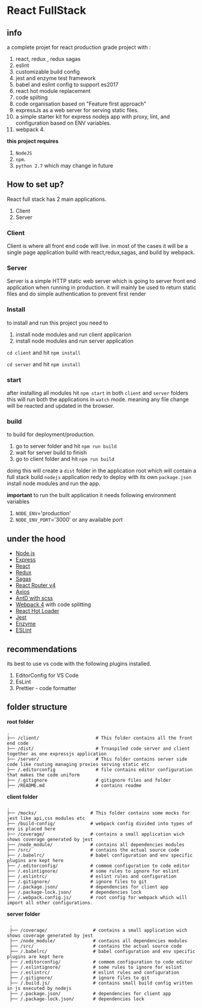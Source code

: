 # React FullStack

## info

a complete projet for react production grade project with :

1. react, redux , redux sagas
2. eslint
3. customizable build config
4. jest and enzyme test framework
5. babel and eslint config to support es2017
6. react hot module replacement
7. code spliting
8. code organisation based on "Feature first approach"
9. expressJs as a web server for serving static files.
10. a simple starter kit for express nodejs app with proxy, lint, and configuration based on ENV variables.
11. webpack 4.

**this project requires**

1. `NodeJS`
2. `npm`.
3. `python 2.7` which may change in future

## How to set up?

React full stack has 2 main applications.

1. Client
2. Server

### Client

Client is where all front end code will live. in most of the cases it will be a single page application
build with react,redux,sagas, and build by webpack.

### Server

Server is a simple HTTP static web server which is going to server front end application when running in production. it will mainly be used to return static files and do simple authentication to prevent first render

### Install

to install and run this project you need to

1. install node modules and run client applicarion
2. install node modules and run server application

`cd client` and hit `npm install`

`cd server` and hit `npm install`

### start

after installing all modules hit `npm start` in both `client` and `server` folders
this will run both the applications in `watch` mode. meaning any file change will be reacted and updated
in the browser.

### build

to build for deployment/production.

1. go to server folder and hit `npm run build`
2. wait for server build to finish
3. go to client folder and hit `npm run build`

doing this will create a `dist` folder in the application root which will contain a full stack build
`nodejs` application redy to deploy with its own `package.json` install node modules and run the app.

**important**
to run the built application it needs following environment variables

1. `NODE_ENV`='production'
2. `NODE_ENV_PORT`='3000' or any available port

## under the hood

- [Node.js](https://nodejs.org/en/)
- [Express](https://github.com/expressjs/express)
- [React](https://github.com/facebook/react)
- [Redux](https://github.com/reactjs/redux)
- [Sagas](https://redux-saga.js.org/docs/introduction/BeginnerTutorial.html)
- [React Router v4](https://github.com/reactjs/react-router)
- [Axios](https://github.com/axios/axios)
- [AntD with scss](https://ant.design/)
- [Webpack 4](https://github.com/webpack/webpack) with code splitting
- [React Hot Loader](https://github.com/gaearon/react-hot-loader)
- [Jest](https://jestjs.io/)
- [Enzyme](https://airbnb.io/enzyme/)
- [ESLint](https://eslint.org/)

## recommendations

its best to use vs code with the following plugins installed.

1. EditorConfig for VS Code
2. EsLint
3. Prettier - code formatter

## folder structure

**root folder**

```
.
├── /client/                     # This folder contains all the front end code
├── /dist/                       # Trnaspiled code server and client together as one expressjs application
├── /server/                     # This folder contains server side code like routing managing proxies serving static etc
├── /.editorconfig               # file contains editor configuration that makes the code uniform
├── /.gitignore                  # gitignore files and folder
├── /README.md                   # contains readme
```

**client folder**

```
.
├── /mocks/                    # This folder contains some mocks for jest like api,css modules etc
├── /build-config/             # webpack config divided into types of env is placed here
├── /coverage/                 # contains a small application wich shows coverage generated by jest
├── /node_module/              # contains all dependencies modules
├── /src/                      # contains the actual source code
├── /.babelrc/                 # babel configuration and env specific plugins are kept here
├── /.editorconfig/            # commom configuration to code editor
├── /.eslintignore/            # some rules to ignore for eslint
├── /.eslintrc/                # eslint rules and configuration
├── /.gitignore/               # ignore files to git
├── /.package.json/            # dependencies for client app
├── /.package-lock.json/       # dependencies lock
├── /.webpack.config.js/       # root config for webpack which will import all other configurations.
```

**server folder**

```
 .
 ├── /coverage/                 # contains a small application wich shows coverage generated by jest
 ├── /node_module/              # contains all dependencies modules
 ├── /src/                      # contains the actual source code
 ├── /.babelrc/                 # babel configuration and env specific plugins are kept here
 ├── /.editorconfig/            # commom configuration to code editor
 ├── /.eslintignore/            # some rules to ignore for eslint
 ├── /.eslintrc/                # eslint rules and configuration
 ├── /.gitignore/               # ignore files to git
 ├── /.build.js/                # contains small build config written in js executed by nodejs
 ├── /.package.json/            # dependencies for client app
 ├── /.package-lock.json/       # dependencies lock
```
